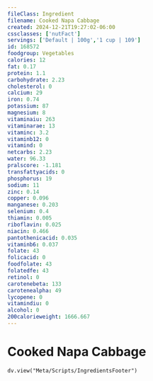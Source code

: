```yaml
---
fileClass: Ingredient
filename: Cooked Napa Cabbage
created: 2024-12-21T19:27:02-06:00
cssclasses: ['nutFact']
servings: ['Default | 100g','1 cup | 109']
id: 168572
foodgroup: Vegetables
calories: 12
fat: 0.17
protein: 1.1
carbohydrate: 2.23
cholesterol: 0
calcium: 29
iron: 0.74
potassium: 87
magnesium: 8
vitaminaiu: 263
vitaminarae: 13
vitaminc: 3.2
vitaminb12: 0
vitamind: 0
netcarbs: 2.23
water: 96.33
pralscore: -1.181
transfattyacids: 0
phosphorus: 19
sodium: 11
zinc: 0.14
copper: 0.096
manganese: 0.203
selenium: 0.4
thiamin: 0.005
riboflavin: 0.025
niacin: 0.466
pantothenicacid: 0.035
vitaminb6: 0.037
folate: 43
folicacid: 0
foodfolate: 43
folatedfe: 43
retinol: 0
carotenebeta: 133
carotenealpha: 49
lycopene: 0
vitamindiu: 0
alcohol: 0
200calorieweight: 1666.667
---
```


# Cooked Napa Cabbage

```dataviewjs
dv.view("Meta/Scripts/IngredientsFooter")
```